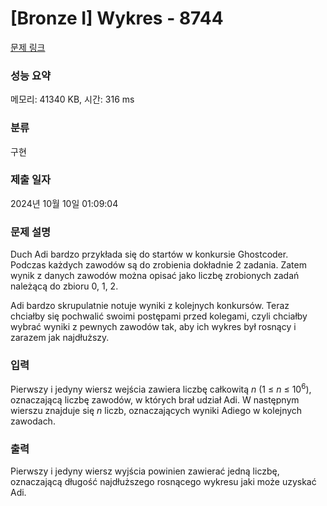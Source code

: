 # [Bronze I] Wykres - 8744 

[문제 링크](https://www.acmicpc.net/problem/8744) 

### 성능 요약

메모리: 41340 KB, 시간: 316 ms

### 분류

구현

### 제출 일자

2024년 10월 10일 01:09:04

### 문제 설명

<p>Duch Adi bardzo przykłada się do startów w konkursie Ghostcoder. Podczas każdych zawodów są do zrobienia dokładnie 2 zadania. Zatem wynik z danych zawodów można opisać jako liczbę zrobionych zadań należącą do zbioru 0, 1, 2.</p>

<p>Adi bardzo skrupulatnie notuje wyniki z kolejnych konkursów. Teraz chciałby się pochwalić swoimi postępami przed kolegami, czyli chciałby wybrać wyniki z pewnych zawodów tak, aby ich wykres był rosnący i zarazem jak najdłuższy.</p>

### 입력 

 <p>Pierwszy i jedyny wiersz wejścia zawiera liczbę całkowitą <em>n</em> (1 ≤ <em>n</em> ≤ 10<sup>6</sup>), oznaczającą liczbę zawodów, w których brał udział Adi. W następnym wierszu znajduje się <em>n</em> liczb, oznaczających wyniki Adiego w kolejnych zawodach.</p>

### 출력 

 <p>Pierwszy i jedyny wiersz wyjścia powinien zawierać jedną liczbę, oznaczającą długość najdłuższego rosnącego wykresu jaki może uzyskać Adi.</p>

